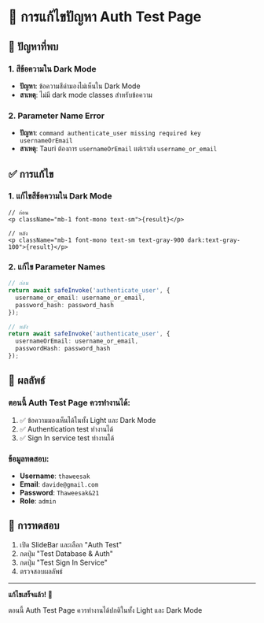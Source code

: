 # 🔧 การแก้ไขปัญหา Auth Test Page

## 🐛 **ปัญหาที่พบ**

### **1. สีข้อความใน Dark Mode**
- **ปัญหา**: ข้อความสีดำมองไม่เห็นใน Dark Mode
- **สาเหตุ**: ไม่มี dark mode classes สำหรับข้อความ

### **2. Parameter Name Error**
- **ปัญหา**: `command authenticate_user missing required key usernameOrEmail`
- **สาเหตุ**: Tauri ต้องการ `usernameOrEmail` แต่เราส่ง `username_or_email`

## ✅ **การแก้ไข**

### **1. แก้ไขสีข้อความใน Dark Mode**
```tsx
// ก่อน
<p className="mb-1 font-mono text-sm">{result}</p>

// หลัง
<p className="mb-1 font-mono text-sm text-gray-900 dark:text-gray-100">{result}</p>
```

### **2. แก้ไข Parameter Names**
```typescript
// ก่อน
return await safeInvoke('authenticate_user', { 
  username_or_email: username_or_email, 
  password_hash: password_hash 
});

// หลัง
return await safeInvoke('authenticate_user', { 
  usernameOrEmail: username_or_email, 
  passwordHash: password_hash 
});
```

## 🎯 **ผลลัพธ์**

### **ตอนนี้ Auth Test Page ควรทำงานได้:**
1. ✅ ข้อความมองเห็นได้ในทั้ง Light และ Dark Mode
2. ✅ Authentication test ทำงานได้
3. ✅ Sign In service test ทำงานได้

### **ข้อมูลทดสอบ:**
- **Username**: `thaweesak`
- **Email**: `davide@gmail.com`
- **Password**: `Thaweesak&21`
- **Role**: `admin`

## 🚀 **การทดสอบ**

1. เปิด SlideBar และเลือก "Auth Test"
2. กดปุ่ม "Test Database & Auth"
3. กดปุ่ม "Test Sign In Service"
4. ตรวจสอบผลลัพธ์

---

**แก้ไขเสร็จแล้ว! 🎉**

ตอนนี้ Auth Test Page ควรทำงานได้ปกติในทั้ง Light และ Dark Mode
